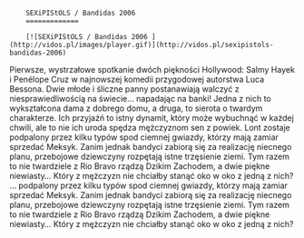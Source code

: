 
        SEXiPIStOLS / Bandidas 2006 
        =============
        
        [![SEXiPIStOLS / Bandidas 2006 ](http://vidos.pl/images/player.gif)](http://vidos.pl/sexipistols-bandidas-2006)
        
        
 Pierwsze, wystrzałowe spotkanie dwóch piękności Hollywood: Salmy Hayek i Penélope Cruz w najnowszej komedii przygodowej autorstwa Luca Bessona. Dwie młode i śliczne panny postanawiają walczyć z niesprawiedliwością na świecie... napadając na banki! Jedna z nich to wykształcona dama z dobrego domu, a druga, to sierota o twardym charakterze. Ich przyjaźń to istny dynamit, który może wybuchnąć w każdej chwili, ale to nie ich uroda spędza mężczyznom sen z powiek. Lont zostaje podpalony przez kilku typów spod ciemnej gwiazdy, którzy mają zamiar sprzedać Meksyk. Zanim jednak bandyci zabiorą się za realizację niecnego planu, przebojowe dziewczyny rozpętają istne trzęsienie ziemi. Tym razem to nie twardziele z Rio Bravo rządzą Dzikim Zachodem, a dwie piękne niewiasty… Który z mężczyzn nie chciałby stanąć oko w oko z jedną z nich?   ... podpalony przez kilku typów spod ciemnej gwiazdy, którzy mają zamiar sprzedać Meksyk. Zanim jednak bandyci zabiorą się za realizację niecnego planu, przebojowe dziewczyny rozpętają istne trzęsienie ziemi. Tym razem to nie twardziele z Rio Bravo rządzą Dzikim Zachodem, a dwie piękne niewiasty… Który z mężczyzn nie chciałby stanąć oko w oko z jedną z nich?
    